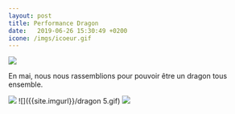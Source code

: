 ```yaml
---
layout: post
title: Performance Dragon
date:   2019-06-26 15:30:49 +0200
icone: /imgs/icoeur.gif
---
```

![]({{site.imgurl}}/DRAGON7.gif)

En mai, nous nous rassemblions pour pouvoir être un dragon tous ensemble. 

![]({{site.imgurl}}/dragon1.gif)
![]({{site.imgurl}}/dragon 5.gif)
![]({{site.imgurl}}/DRAGON6.gif)
